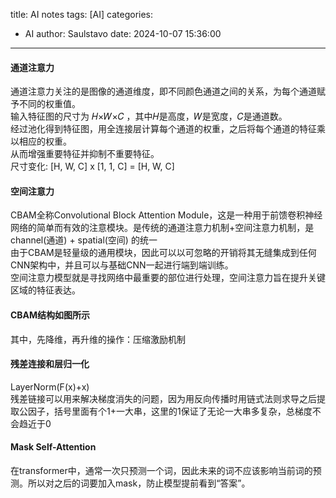 title: AI notes
tags: [AI]
categories:
  - AI
author: Saulstavo
date: 2024-10-07 15:36:00  
---

#### 通道注意力
通道注意力关注的是图像的通道维度，即不同颜色通道之间的关系，为每个通道赋予不同的权重值。  
输入特征图的尺寸为 𝐻×𝑊×𝐶 ，其中𝐻是高度，𝑊是宽度，𝐶是通道数。  
经过池化得到特征图，用全连接层计算每个通道的权重，之后将每个通道的特征乘以相应的权重。  
从而增强重要特征并抑制不重要特征。  
尺寸变化: [H, W, C] x [1, 1, C] = [H, W, C]  

#### 空间注意力
CBAM全称Convolutional Block Attention Module，这是一种用于前馈卷积神经网络的简单而有效的注意模块。是传统的通道注意力机制+空间注意力机制，是 channel(通道) + spatial(空间) 的统一  
由于CBAM是轻量级的通用模块，因此可以以可忽略的开销将其无缝集成到任何CNN架构中，并且可以与基础CNN一起进行端到端训练。  
空间注意力模型就是寻找网络中最重要的部位进行处理，空间注意力旨在提升关键区域的特征表达。  

#### CBAM结构如图所示
其中，先降维，再升维的操作：压缩激励机制  

#### 残差连接和层归一化
LayerNorm(F(x)+x)  
残差链接可以用来解决梯度消失的问题，因为用反向传播时用链式法则求导之后提取公因子，括号里面有个1+一大串，这里的1保证了无论一大串多复杂，总梯度不会趋近于0  

#### Mask Self-Attention
在transformer中，通常一次只预测一个词，因此未来的词不应该影响当前词的预测。所以对之后的词要加入mask，防止模型提前看到“答案”。  





